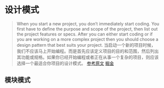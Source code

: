 # 设计模式

> When you start a new project, you don’t immediately start coding. You first have to define the purpose and scope of the project, then list out the project features or specs. After you can either start coding or if you are working on a more complex project then you should choose a design pattern that best suits your project.
> 当启动一个新的项目时候，我们不应该马上开始编程。而是首先应该定义项目的目的和范围，然后列出其功能或规格。如果你已经开始编程或者正在从事一个复杂的项目，则应该选择一个最适合你项目的设计模式。
> [参考原文](https://blog.bitsrc.io/understanding-design-patterns-in-javascript-13345223f2dd)
> [掘金](https://juejin.cn/post/6930386249605709832?utm_source=gold_browser_extension)

## 模块模式
